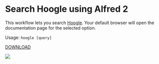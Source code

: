 # Search Hoogle using Alfred 2

This workflow lets you search [Hoogle][hoogle]. Your default browser will open
the documentation page for the selected option.

Usage: `hoogle [query]`

[DOWNLOAD][download]

![][screenshot]

[hoogle]: http://www.haskell.org/hoogle/
[download]: http://bit.ly/1eHUMxT
[screenshot]: http://f.cl.ly/items/3H4115021H2b1e0w1B37/2014-04-14%2023-10-44.png
